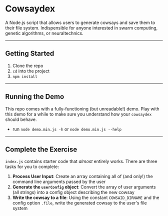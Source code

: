 # Cowsaydex

A Node.js script that allows users to generate cowsays and save them to their file system.  Indispensible for anyone interested in swarm computing, genetic algorithms, or neuraltechnics.

---

## Getting Started

1. Clone the repo
1. `cd` into the project
1. `npm install`

---

## Running the Demo

This repo comes with a fully-functioning (but unreadable!) demo.  Play with this demo for a while to make sure you understand how your `cowsaydex` should behave.

* run `node demo.min.js -h` or `node demo.min.js --help`

---

## Complete the Exercise

`index.js` contains starter code that _almost_ entirely works.  There are three tasks for you to complete:

1. __Process User Input__: Create an array containing all of (and only!) the command line arguments passed by the user
1. __Generate the `userConfig` object__: Convert the array of user arguments (all strings) into a config object describing the new cowsay
1. __Write the cowsay to a file__: Using the constant `COWSAID_DIRNAME` and the config option `.file`, write the generated cowsay to the user's file system
